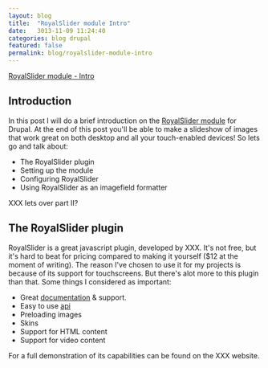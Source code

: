 ```yaml
---
layout: blog
title:  "RoyalSlider module Intro"
date:   3013-11-09 11:24:40
categories: blog drupal
featured: false
permalink: blog/royalslider-module-intro
---
```

<div class="project-excerpt">
	<div id="intro" class="tk-daniel">
		<p><a href="{{ page.url }}">RoyalSlider module - Intro</a></p>
	</div>
	<div class="rsCaption"></div>
</div>

<!-- more -->

## Introduction
In this post I will do a brief introduction on the [RoyalSlider module](http://www.drupal.org/project/royalslider) for Drupal.
At the end of this post you'll be able to make a slideshow of images that work great on both desktop and all your touch-enabled devices! So lets go and talk about:

* The RoyalSlider plugin
* Setting up the module
* Configuring RoyalSlider
* Using RoyalSlider as an imagefield formatter

XXX Iets over part II?

## The RoyalSlider plugin
RoyalSlider is a great javascript plugin, developed by XXX. It's not free, but it's hard to beat for pricing compared to making it yourself ($12 at the moment of writing). The reason I've chosen to use it for my projects is because of its support for touchscreens. But there's alot more to this plugin than that. Some things I considered as important:

* Great [documentation]() & support.
* Easy to use [api]()
* Preloading images
* Skins
* Support for HTML content
* Support for video content


For a full demonstration of its capabilities can be found on the XXX website.



